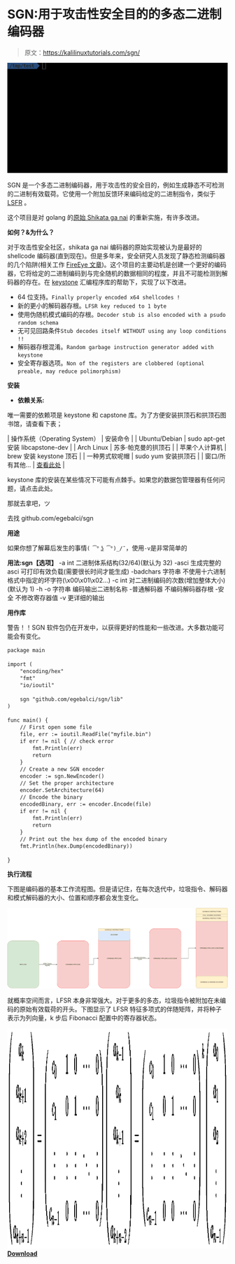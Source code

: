 # SGN:用于攻击性安全目的的多态二进制编码器

> 原文：<https://kalilinuxtutorials.com/sgn/>

[![SGN : A Polymorphic Binary Encoder For Offensive Security Purposes](img//74b0a44d8ee698e29085a4ad3104cd86.png "SGN : A Polymorphic Binary Encoder For Offensive Security Purposes")](https://1.bp.blogspot.com/-W7N3I_9okH0/XwKj-UYe36I/AAAAAAAAGys/KzbNrSI4aXYs9hjfGaMasbiDC-APN26TACLcBGAsYHQ/s1600/SGN.gif)

SGN 是一个多态二进制编码器，用于攻击性的安全目的，例如生成静态不可检测的二进制有效载荷。它使用一个附加反馈环来编码给定的二进制指令，类似于 [LSFR](https://en.wikipedia.org/wiki/Linear-feedback_shift_register) 。

这个项目是对 golang 的[原始 Shikata ga nai](https://github.com/rapid7/metasploit-framework/blob/master/modules/encoders/x86/shikata_ga_nai.rb) 的重新实施，有许多改进。

**如何？&为什么？**

对于攻击性安全社区，shikata ga nai 编码器的原始实现被认为是最好的 shellcode 编码器(直到现在)。但是多年来，安全研究人员发现了静态检测编码器的几个陷阱(相关工作 [FireEye 文章](https://www.fireeye.com/blog/threat-research/2019/10/shikata-ga-nai-encoder-still-going-strong.html))。这个项目的主要动机是创建一个更好的编码器，它将给定的二进制编码到与完全随机的数据相同的程度，并且不可能检测到解码器的存在。在 [keystone](http://www.keystone-engine.org/) 汇编程序库的帮助下，实现了以下改进。

*   64 位支持。`Finally properly encoded x64 shellcodes !`
*   新的更小的解码器存根。`LFSR key reduced to 1 byte`
*   使用伪随机模式编码的存根。`Decoder stub is also encoded with a psudo random schema`
*   无可见回路条件`Stub decodes itself WITHOUT using any loop conditions !!`
*   解码器存根混淆。`Random garbage instruction generator added with keystone`
*   安全寄存器选项。`Non of the registers are clobbered (optional preable, may reduce polimorphism)`

**安装**

*   **依赖关系:**

唯一需要的依赖项是 keystone 和 capstone 库。为了方便安装拱顶石和拱顶石图书馆，请查看下表；

| 操作系统（Operating System） | 安装命令 |
| Ubuntu/Debian | sudo apt-get 安装 libcapstone-dev |
| Arch Linux | 苏多·帕克曼的拱顶石 |
| 苹果个人计算机 | brew 安装 keystone 顶石 |
| 一种男式软呢帽 | sudo yum 安装拱顶石 |
| 窗口/所有其他… | [查看此处](https://www.capstone-engine.org/documentation.html) |

keystone 库的安装在某些情况下可能有点棘手。如果您的数据包管理器有任何问题，请点击此处。

那就去拿吧，ツ

去找 github.com/egebalci/sgn

**用途**

如果你想了解幕后发生的事情`( ͡° ͜ʖ ͡°)_/¯`，使用`-v`是非常简单的

**用法:sgn【选项】**
-a int
二进制体系结构(32/64)(默认为 32)
-asci
生成完整的 asci 可打印有效负载(需要很长时间才能生成)
-badchars 字符串
不使用十六进制格式中指定的坏字符(\x00\x01\x02…)
-c int
对二进制编码的次数(增加整体大小)(默认为 1)
-h
-o 字符串
编码输出二进制名称
-普通解码器
不编码解码器存根
-安全
不修改寄存器值
-v 更详细的输出

**用作库**

警告！！SGN 软件包仍在开发中，以获得更好的性能和一些改进。大多数功能可能会有变化。

```
package main

import (
	"encoding/hex"
	"fmt"
	"io/ioutil"

	sgn "github.com/egebalci/sgn/lib"
)

func main() {
	// First open some file
	file, err := ioutil.ReadFile("myfile.bin")
	if err != nil { // check error
		fmt.Println(err)
		return
	}
	// Create a new SGN encoder
	encoder := sgn.NewEncoder()
	// Set the proper architecture
	encoder.SetArchitecture(64)
	// Encode the binary
	encodedBinary, err := encoder.Encode(file)
	if err != nil {
		fmt.Println(err)
		return
	}
	// Print out the hex dump of the encoded binary
	fmt.Println(hex.Dump(encodedBinary))

} 
```

**执行流程**

下图是编码器的基本工作流程图。但是请记住，在每次迭代中，垃圾指令、解码器和模式解码器的大小、位置和顺序都会发生变化。

![](img//1af63131dbca592f72ace4e46036a3a0.png)

就概率空间而言，LFSR 本身非常强大。对于更多的多态，垃圾指令被附加在未编码的原始有效载荷的开头。下图显示了 LFSR 特征多项式的伴随矩阵，并将种子表示为列向量，k 步后 Fibonacci 配置中的寄存器状态。

![](img//236bdff47afcc76bd1d4063aa42178bc.png)[**Download**](https://github.com/EgeBalci/sgn)